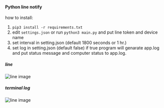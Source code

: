 #### Python line notify

how to install:

1. `pip3 install -r requirements.txt`
2. edit `settings.json` or run `python3 main.py` and put line token and device name
3. set interval in setting.json (default 1800 seconds or 1 hr.)
4. set log in setting.json (default false) if true program will genarate app.log and put status message and computer status to app.log.

##### line

![line image]('image/line_msg.png')

##### terminal log

![line image]('image/terminal_msg.png')
